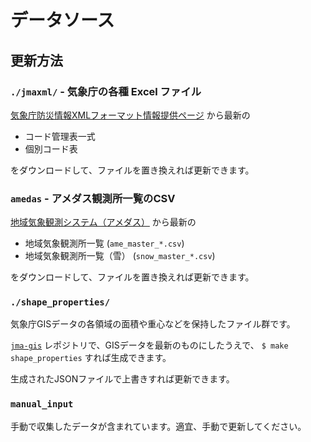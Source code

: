 # データソース

## 更新方法
### `./jmaxml/` - 気象庁の各種 Excel ファイル

[気象庁防災情報XMLフォーマット情報提供ページ](http://xml.kishou.go.jp/tec_material.html) から最新の

- コード管理表一式
- 個別コード表

をダウンロードして、ファイルを置き換えれば更新できます。

### `amedas` - アメダス観測所一覧のCSV

[地域気象観測システム（アメダス）](https://www.jma.go.jp/jma/kishou/know/amedas/kaisetsu.html) から最新の

- 地域気象観測所一覧 (`ame_master_*.csv`)
- 地域気象観測所一覧（雪） (`snow_master_*.csv`)

をダウンロードして、ファイルを置き換えれば更新できます。

### `./shape_properties/`

気象庁GISデータの各領域の面積や重心などを保持したファイル群です。

[`jma-gis`](https://github.com/ciscorn/jma-gis) レポジトリで、GISデータを最新のものにしたうえで、 `$ make shape_properties` すれば生成できます。

生成されたJSONファイルで上書きすれば更新できます。

### `manual_input`

手動で収集したデータが含まれています。適宜、手動で更新してください。
